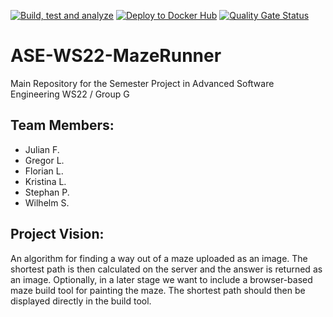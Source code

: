 [![Build, test and analyze](https://github.com/fragjulian/ASE-WS22-MazeRunner/actions/workflows/build-test.yml/badge.svg)](https://github.com/fragjulian/ASE-WS22-MazeRunner/actions/workflows/build-test.yml)
[![Deploy to Docker Hub](https://github.com/fragjulian/ASE-WS22-MazeRunner/actions/workflows/deploy.yml/badge.svg)](https://github.com/fragjulian/ASE-WS22-MazeRunner/actions/workflows/deploy.yml)
[![Quality Gate Status](https://sonarcloud.io/api/project_badges/measure?project=fragjulian_ASE-WS22-MazeRunner&metric=alert_status)](https://sonarcloud.io/summary/new_code?id=fragjulian_ASE-WS22-MazeRunner)

# ASE-WS22-MazeRunner

Main Repository for the Semester Project in Advanced Software Engineering WS22 / Group G

## Team Members:
- Julian F.
- Gregor L.
- Florian L.
- Kristina L.
- Stephan P.
- Wilhelm S.

## Project Vision:
An algorithm for finding a way out of a maze uploaded as an image. The shortest path is
then calculated on the server and the answer is returned as an image. Optionally, in a later
stage we want to include a browser-based maze build tool for painting the maze. The
shortest path should then be displayed directly in the build tool.
